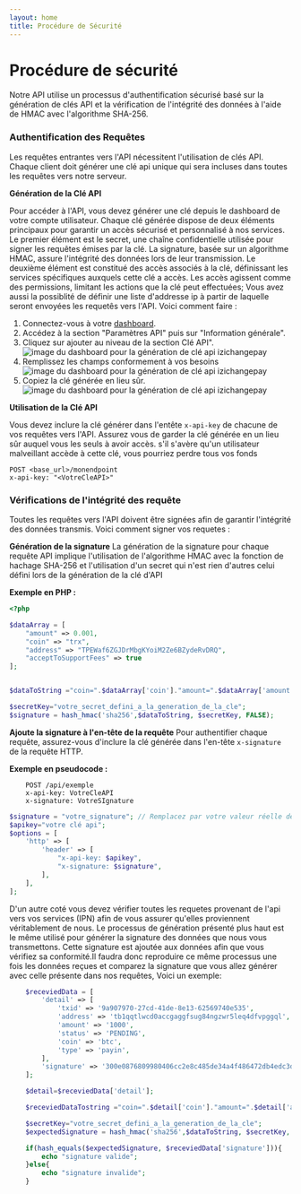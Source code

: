 ```yaml
---
layout: home
title: Procédure de Sécurité 
---
```


# Procédure de sécurité

Notre API utilise un processus d'authentification sécurisé basé sur la génération de clés API et la vérification de l'intégrité des données à l'aide de HMAC avec l'algorithme SHA-256.

### Authentification des Requêtes

Les requêtes entrantes vers l'API nécessitent l'utilisation de clés API. Chaque client doit générer une clé api unique qui sera incluses dans toutes les requêtes vers notre serveur.

**Génération de la Clé API** 

Pour accéder à l'API, vous devez générer une clé depuis le dashboard de votre compte utilisateur. Chaque clé générée dispose de deux éléments principaux pour garantir un accès sécurisé et personnalisé à nos services. Le premier élément est le secret, une chaîne confidentielle utilisée pour signer les requêtes émises par la clé. La signature, basée sur un algorithme HMAC, assure l'intégrité des données lors de leur transmission. Le deuxième élément est constitué des accès associés à la clé, définissant les services spécifiques auxquels cette clé a accès. Les accès agissent comme des permissions, limitant les actions que la clé peut effectuées; Vous avez aussi la possiblité de définir une liste d'addresse ip à partir de laquelle seront envoyées les requetês vers l'API. Voici comment faire :

1. Connectez-vous à votre [dashboard](https://pay.izichange.com/login).
2. Accédez à la section "Paramètres API" puis sur "Information générale".
3. Cliquez sur ajouter au niveau de la section Clé API".
![image du dashboard pour la génération de clé api izichangepay](/cryptogateway-project/assets/images/key1.png)
4. Remplissez les champs conformement à vos besoins
![image du dashboard pour la génération de clé api izichangepay](/cryptogateway-project/assets/images/key2.png) 
5. Copiez la clé générée en lieu sûr.
![image du dashboard pour la génération de clé api izichangepay](/cryptogateway-project/assets/images/key4.png)

**Utilisation de la Clé API** 

Vous devez inclure la clé générer dans l'entête `x-api-key` de chacune de vos requêtes vers l'API. Assurez vous de garder la clé générée en un lieu sûr auquel vous les seuls à avoir accès. s'il s'avère qu'un utilisateur malveillant accède à cette clé, vous pourriez perdre tous vos fonds

``` http
POST <base_url>/monendpoint
x-api-key: "<VotreCleAPI>"
```

### Vérifications de l'intégrité des requête

Toutes les requêtes vers l'API doivent être signées afin de garantir l'intégrité des données transmis. Voici comment signer vos requetes :

**Génération de la signature**
La génération de la signature pour chaque requête API implique l'utilisation de l'algorithme HMAC avec la fonction de hachage SHA-256 et l'utilisation d'un secret qui n'est rien d'autres celui défini lors de la génération de la clé d'API

**Exemple en PHP :**


``` php
<?php

$dataArray = [
    "amount" => 0.001,
    "coin" => "trx",
    "address" => "TPEWaf6ZGJDrMbgKYoiM2Ze6BZydeRvDRQ",
    "acceptToSupportFees" => true
];


$dataToString ="coin=".$dataArray['coin']."amount=".$dataArray['amount']."address=".$dataArray['address']."acceptToSupportFees="$dataArray['acceptToSupportFees'];

$secretKey="votre_secret_defini_a_la_generation_de_la_cle";
$signature = hash_hmac('sha256',$dataToString, $secretKey, FALSE);


```

**Ajoute la signature à l'en-tête de la requête**
Pour authentifier chaque requête, assurez-vous d'inclure la clé générée dans l'en-tête `x-signature` de la requête HTTP.

**Exemple en pseudocode :**

```http
    POST /api/exemple
    x-api-key: VotreCleAPI
    x-signature: VotreSIgnature
```

```php
$signature = "votre_signature"; // Remplacez par votre valeur réelle de signature
$apikey="votre clé api";
$options = [
    'http' => [
        'header' => [
            "x-api-key: $apikey",
            "x-signature: $signature",
        ],
    ],
];
```

D'un autre coté vous devez vérifier toutes les requetes provenant de l'api vers vos services (IPN) afin de vous assurer qu'elles proviennent véritablement de nous. Le processus de génération présenté plus haut est le même utilisé pour générer la signature des données que nous vous transmettons. Cette signature est ajoutée aux données afin que vous vérifiez sa conformité.Il faudra donc reproduire ce même processus une fois les données reçues et comparez la signature que vous allez générer avec celle présente dans nos requêtes, Voici un exemple: 

```php
    $receviedData = [
        'detail' => [
            'txid' => '9a907970-27cd-41de-8e13-62569740e535',
            'address' => 'tb1qqtlwcd0accgaggfsug84ngzwr5leq4dfvpggql',
            'amount' => '1000',
            'status' => 'PENDING',
            'coin' => 'btc',
            'type' => 'payin',
        ],
        'signature' => '300e0876809980406cc2e8c485de34a4f486472db4edc3d2a99c39874b782f75',
    ];

    $detail=$receviedData['detail'];

    $receviedDataTostring ="coin=".$detail['coin']."amount=".$detail['amount']."address=".$detail['address']."acceptToSupportFees="$detail['acceptToSupportFees'];

    $secretKey="votre_secret_defini_a_la_generation_de_la_cle";
    $expectedSignature = hash_hmac('sha256',$dataToString, $secretKey, FALSE);

    if(hash_equals($expectedSignature, $receviedData['signature'])){
        echo "signature valide";
    }else{
        echo "signature invalide";
    }

```